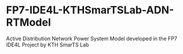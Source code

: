# FP7-IDE4L-KTHSmarTSLab-ADN-RTModel
Active Distribution Network Power System Model developed in the FP7 IDE4L Project by KTH SmarTS Lab 
